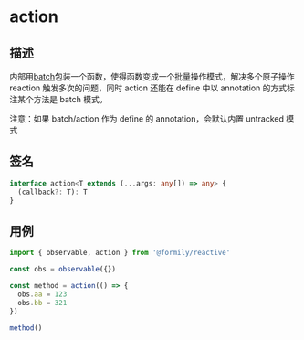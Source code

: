 # action

## 描述

内部用[batch](/api/batch)包装一个函数，使得函数变成一个批量操作模式，解决多个原子操作 reaction 触发多次的问题，同时 action 还能在 define 中以 annotation 的方式标注某个方法是 batch 模式。

注意：如果 batch/action 作为 define 的 annotation，会默认内置 untracked 模式

## 签名

```ts
interface action<T extends (...args: any[]) => any> {
  (callback?: T): T
}
```

## 用例

```ts
import { observable, action } from '@formily/reactive'

const obs = observable({})

const method = action(() => {
  obs.aa = 123
  obs.bb = 321
})

method()
```
